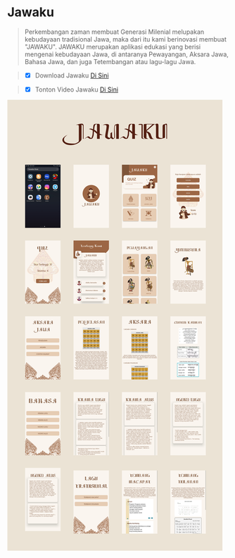 # Jawaku
> Perkembangan zaman membuat Generasi Milenial melupakan kebudayaan tradisional Jawa, maka dari itu kami berinovasi membuat "JAWAKU". JAWAKU merupakan aplikasi edukasi yang berisi mengenai kebudayaan Jawa, di antaranya Pewayangan, Aksara Jawa, Bahasa Jawa, dan juga Tetembangan atau lagu-lagu Jawa.

>- [x] Download Jawaku [Di Sini](https://intip.in/JawakuApp)

>- [x] Tonton Video Jawaku [Di Sini](https://intip.in/VideoJawaku)

![Alt Text](https://github.com/Jawaku/Jawaku_App/blob/master/SS_App.png)
